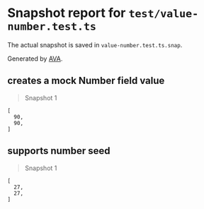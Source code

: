 # Snapshot report for `test/value-number.test.ts`

The actual snapshot is saved in `value-number.test.ts.snap`.

Generated by [AVA](https://avajs.dev).

## creates a mock Number field value

> Snapshot 1

    [
      90,
      90,
    ]

## supports number seed

> Snapshot 1

    [
      27,
      27,
    ]
